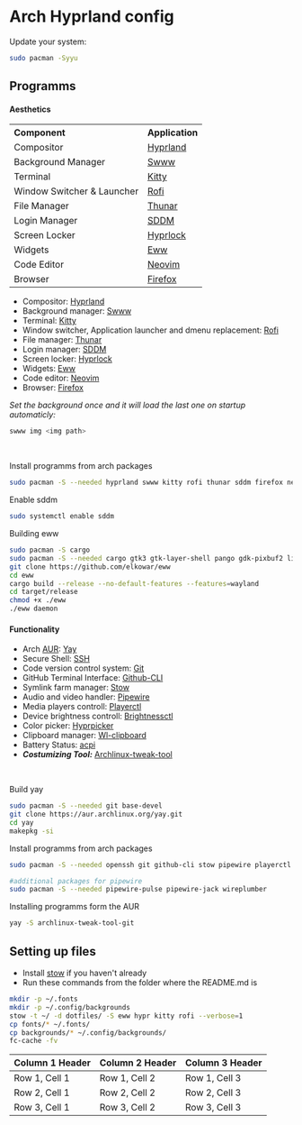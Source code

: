 # Arch Hyprland config

Update your system:
```bash
sudo pacman -Syyu
```

## Programms

#### Aesthetics

<table style="width:100%">
  <tr>
    <th style="text-align:left">Component</th>
    <th style="text-align:left">Application</th>
  </tr>
  <tr>
    <td>Compositor</td>
    <td><a href="https://hyprland.org/">Hyprland</a></td>
  </tr>
  <tr>
    <td>Background Manager</td>
    <td><a href="https://github.com/GhostNaN/mpvpaper">Swww</a></td>
  </tr>
  <tr>
    <td>Terminal</td>
    <td><a href="https://github.com/kovidgoyal/kitty">Kitty</a></td>
  </tr>
  <tr>
    <td>Window Switcher & Launcher</td>
    <td><a href="https://github.com/davatorium/rofi">Rofi</a></td>
  </tr>
  <tr>
    <td>File Manager</td>
    <td><a href="https://github.com/xfce-mirror/thunar">Thunar</a></td>
  </tr>
  <tr>
    <td>Login Manager</td>
    <td><a href="https://github.com/sddm/sddm">SDDM</a></td>
  </tr>
  <tr>
    <td>Screen Locker</td>
    <td><a href="https://github.com/hyprwm/hyprlock">Hyprlock</a></td>
  </tr>
  <tr>
    <td>Widgets</td>
    <td><a href="https://github.com/elkowar/eww?tab=readme-ov-file">Eww</a></td>
  </tr>
  <tr>
    <td>Code Editor</td>
    <td><a href="https://github.com/neovim/neovim">Neovim</a></td>
  </tr>
  <tr>
    <td>Browser</td>
    <td><a href="https://wiki.archlinux.org/title/Firefox">Firefox</a></td>
  </tr>
</table>




- Compositor: [Hyprland](https://hyprland.org/)
- Background manager: [Swww](https://github.com/GhostNaN/mpvpaper)
- Terminal: [Kitty](https://github.com/kovidgoyal/kitty)
- Window switcher, Application launcher and dmenu replacement: [Rofi](https://github.com/davatorium/rofi)
- File manager: [Thunar](https://github.com/xfce-mirror/thunar)
- Login manager: [SDDM](https://github.com/sddm/sddm)
- Screen locker: [Hyprlock](https://github.com/hyprwm/hyprlock)
- Widgets: [Eww](https://github.com/elkowar/eww?tab=readme-ov-file)
- Code editor: [Neovim](https://github.com/neovim/neovim)
- Browser: [Firefox](https://wiki.archlinux.org/title/Firefox)

*Set the background once and it will load the last one on startup automaticly:*
```bash
swww img <img path>
```
<br>

Install programms from arch packages
```bash
sudo pacman -S --needed hyprland swww kitty rofi thunar sddm firefox neovim neofetch hyprlock
```

Enable sddm
```bash
sudo systemctl enable sddm
```

<!-- Install programms from arch AUR(first get [Yay](https://wiki.archlinux.org/title/Arch_User_Repository))
```bash
yay -S
``` -->

Building eww
```bash
sudo pacman -S cargo
sudo pacman -S --needed cargo gtk3 gtk-layer-shell pango gdk-pixbuf2 libdbusmenu-gtk3 cairo glib2 gcc-libs glibc
git clone https://github.com/elkowar/eww
cd eww
cargo build --release --no-default-features --features=wayland
cd target/release
chmod +x ./eww
./eww daemon
```

#### Functionality
- Arch [AUR](https://wiki.archlinux.org/title/Arch_User_Repository): [Yay](https://github.com/Jguer/yay)
- Secure Shell: [SSH](https://wiki.archlinux.org/title/OpenSSH)
- Code version control system: [Git](https://wiki.archlinux.org/title/Git)
- GitHub Terminal Interface: [Github-CLI](https://github.com/cli/cli#installation)
- Symlink farm manager: [Stow](https://github.com/aspiers/stow)
- Audio and video handler: [Pipewire](https://github.com/PipeWire/pipewire)
- Media players controll: [Playerctl](https://github.com/altdesktop/playerctl)
- Device brightness controll: [Brightnessctl](https://github.com/Hummer12007/brightnessctl)
- Color picker: [Hyprpicker](https://github.com/hyprwm/hyprpicker)
- Clipboard manager: [Wl-clipboard](https://github.com/bugaevc/wl-clipboard)
- Battery Status: [acpi](https://archlinux.org/packages/extra/x86_64/acpi/)
- ***Costumizing Tool:*** [Archlinux-tweak-tool](https://github.com/arcolinux/archlinux-tweak-tool)

<br>

Build yay
```bash
sudo pacman -S --needed git base-devel
git clone https://aur.archlinux.org/yay.git
cd yay
makepkg -si
```

Install programms from arch packages
```bash
sudo pacman -S --needed openssh git github-cli stow pipewire playerctl brightnessctl hyprpicker wl-clipboard acpi

#additional packages for pipewire
sudo pacman -S --needed pipewire-pulse pipewire-jack wireplumber
```

Installing programms form the AUR
```bash
yay -S archlinux-tweak-tool-git
```

## Setting up files
- Install [stow](https://github.com/aspiers/stow) if you haven't already
- Run these commands from the folder where the README.md is
```bash
mkdir -p ~/.fonts
mkdir -p ~/.config/backgrounds
stow -t ~/ -d dotfiles/ -S eww hypr kitty rofi --verbose=1
cp fonts/* ~/.fonts/
cp backgrounds/* ~/.config/backgrounds/
fc-cache -fv
```


| Column 1 Header | Column 2 Header | Column 3 Header |
|------------------|-----------------|-----------------|
| Row 1, Cell 1   | Row 1, Cell 2   | Row 1, Cell 3   |
| Row 2, Cell 1   | Row 2, Cell 2   | Row 2, Cell 3   |
| Row 3, Cell 1   | Row 3, Cell 2   | Row 3, Cell 3   |
